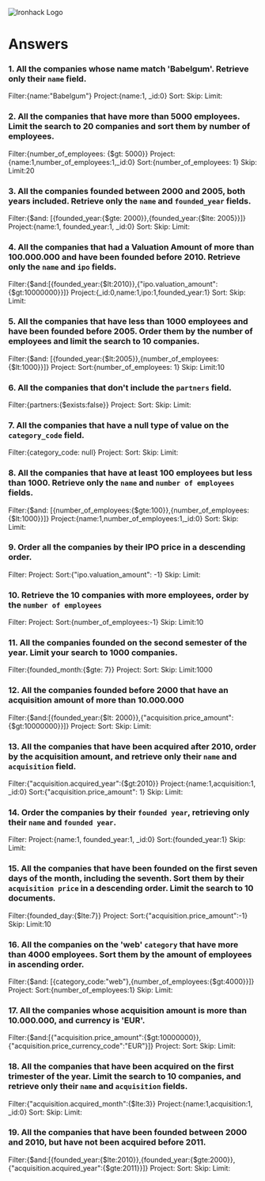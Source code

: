 ![Ironhack Logo](https://i.imgur.com/1QgrNNw.png)

# Answers

### 1. All the companies whose name match 'Babelgum'. Retrieve only their `name` field.

<!-- Your Code Goes Here -->
Filter:{name:"Babelgum"}
Project:{name:1, _id:0}
Sort:
Skip:
Limit:

### 2. All the companies that have more than 5000 employees. Limit the search to 20 companies and sort them by **number of employees**.

<!-- Your Code Goes Here -->
Filter:{number_of_employees: {$gt: 5000}}
Project: {name:1,number_of_employees:1,_id:0}
Sort:{number_of_employees: 1}
Skip:
Limit:20

### 3. All the companies founded between 2000 and 2005, both years included. Retrieve only the `name` and `founded_year` fields.

<!-- Your Code Goes Here -->
Filter:{$and: [{founded_year:{$gte: 2000}},{founded_year:{$lte: 2005}}]}
Project:{name:1, founded_year:1, _id:0}
Sort:
Skip:
Limit:

### 4. All the companies that had a Valuation Amount of more than 100.000.000 and have been founded before 2010. Retrieve only the `name` and `ipo` fields.

<!-- Your Code Goes Here -->
Filter:{$and:[{founded_year:{$lt:2010}},{"ipo.valuation_amount":{$gt:10000000}}]}
Project:{_id:0,name:1,ipo:1,founded_year:1}
Sort:
Skip:
Limit:

### 5. All the companies that have less than 1000 employees and have been founded before 2005. Order them by the number of employees and limit the search to 10 companies.

<!-- Your Code Goes Here -->
Filter:{$and: [{founded_year:{$lt:2005}},{number_of_employees:{$lt:1000}}]}
Project:
Sort:{number_of_employees: 1}
Skip:
Limit:10


### 6. All the companies that don't include the `partners` field.

<!-- Your Code Goes Here -->
Filter:{partners:{$exists:false}}
Project:
Sort:
Skip:
Limit:

### 7. All the companies that have a null type of value on the `category_code` field.

<!-- Your Code Goes Here -->
Filter:{category_code: null}
Project:
Sort:
Skip:
Limit:

### 8. All the companies that have at least 100 employees but less than 1000. Retrieve only the `name` and `number of employees` fields.

<!-- Your Code Goes Here -->
Filter:{$and: [{number_of_employees:{$gte:100}},{number_of_employees:{$lt:1000}}]}
Project:{name:1,number_of_employees:1,_id:0}
Sort:
Skip:
Limit:

### 9. Order all the companies by their IPO price in a descending order.

<!-- Your Code Goes Here -->
Filter:
Project:
Sort:{"ipo.valuation_amount": -1}
Skip:
Limit:

### 10. Retrieve the 10 companies with more employees, order by the `number of employees`

<!-- Your Code Goes Here -->
Filter:
Project:
Sort:{number_of_employees:-1}
Skip:
Limit:10

### 11. All the companies founded on the second semester of the year. Limit your search to 1000 companies.

<!-- Your Code Goes Here -->
Filter:{founded_month:{$gte: 7}}
Project:
Sort:
Skip:
Limit:1000

### 12. All the companies founded before 2000 that have an acquisition amount of more than 10.000.000

<!-- Your Code Goes Here -->
Filter:{$and:[{founded_year:{$lt: 2000}},{"acquisition.price_amount":{$gt:10000000}}]}
Project:
Sort:
Skip:
Limit:

### 13. All the companies that have been acquired after 2010, order by the acquisition amount, and retrieve only their `name` and `acquisition` field.

<!-- Your Code Goes Here -->
Filter:{"acquisition.acquired_year":{$gt:2010}}
Project:{name:1,acquisition:1, _id:0}
Sort:{"acquisition.price_amount": 1}
Skip:
Limit:

### 14. Order the companies by their `founded year`, retrieving only their `name` and `founded year`.

<!-- Your Code Goes Here -->
Filter:
Project:{name:1, founded_year:1, _id:0}
Sort:{founded_year:1}
Skip:
Limit:

### 15. All the companies that have been founded on the first seven days of the month, including the seventh. Sort them by their `acquisition price` in a descending order. Limit the search to 10 documents.

<!-- Your Code Goes Here -->
Filter:{founded_day:{$lte:7}}
Project:
Sort:{"acquisition.price_amount":-1}
Skip:
Limit:10

### 16. All the companies on the 'web' `category` that have more than 4000 employees. Sort them by the amount of employees in ascending order.

<!-- Your Code Goes Here -->
Filter:{$and: [{category_code:"web"},{number_of_employees:{$gt:4000}}]}
Project:
Sort:{number_of_employees:1}
Skip:
Limit:

### 17. All the companies whose acquisition amount is more than 10.000.000, and currency is 'EUR'.

<!-- Your Code Goes Here -->
Filter:{$and:[{"acquisition.price_amount":{$gt:10000000}},{"acquisition.price_currency_code":"EUR"}]}
Project:
Sort:
Skip:
Limit:

### 18. All the companies that have been acquired on the first trimester of the year. Limit the search to 10 companies, and retrieve only their `name` and `acquisition` fields.

<!-- Your Code Goes Here -->
Filter:{"acquisition.acquired_month":{$lte:3}}
Project:{name:1,acquisition:1, _id:0}
Sort:
Skip:
Limit:

### 19. All the companies that have been founded between 2000 and 2010, but have not been acquired before 2011.

<!-- Your Code Goes Here -->
Filter:{$and:[{founded_year:{$lte:2010}},{founded_year:{$gte:2000}},{"acquisition.acquired_year":{$gte:2011}}]}
Project:
Sort:
Skip:
Limit: